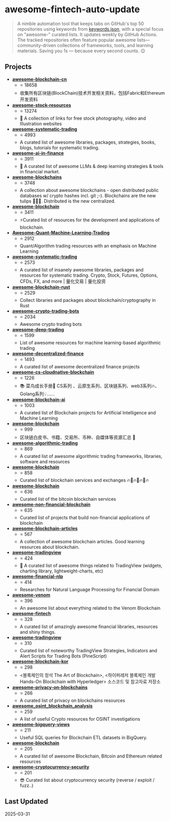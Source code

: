# awesome-fintech-auto-update

> A nimble automation tool that keeps tabs on GitHub's top 50 repositories using keywords from [keywords.json](keywords.json), with a special focus on "awesome-" curated lists. It updates weekly by GitHub Actions. The tracked repositories often feature popular awesome lists—community-driven collections of frameworks, tools, and learning materials. Saving you 1s — because every second counts. 😉

## Projects

- **[awesome-blockchain-cn](https://github.com/chaozh/awesome-blockchain-cn)**
  - ⭐ 18658
  - 收集所有区块链(BlockChain)技术开发相关资料，包括Fabric和Ethereum开发资料
- **[awesome-stock-resources](https://github.com/neutraltone/awesome-stock-resources)**
  - ⭐ 13274
  - :city_sunrise: A collection of links for free stock photography, video and Illustration websites
- **[awesome-systematic-trading](https://github.com/paperswithbacktest/awesome-systematic-trading)**
  - ⭐ 4993
  - A curated list of awesome libraries, packages, strategies, books, blogs, tutorials for systematic trading.
- **[awesome-ai-in-finance](https://github.com/georgezouq/awesome-ai-in-finance)**
  - ⭐ 3911
  - 🔬 A curated list of awesome LLMs & deep learning strategies & tools in financial market.
- **[awesome-blockchains](https://github.com/openblockchains/awesome-blockchains)**
  - ⭐ 3748
  - A collection about awesome blockchains - open distributed public databases w/ crypto hashes incl. git ;-).  Blockchains are the new tulips :tulip::tulip::tulip:. Distributed is the new centralized. 
- **[awesome-blockchain](https://github.com/yjjnls/awesome-blockchain)**
  - ⭐ 3411
  - ⚡️Curated list of resources for the development and applications of blockchain.
- **[Awesome-Quant-Machine-Learning-Trading](https://github.com/grananqvist/Awesome-Quant-Machine-Learning-Trading)**
  - ⭐ 2912
  - Quant/Algorithm trading resources with an emphasis on Machine Learning
- **[awesome-systematic-trading](https://github.com/wangzhe3224/awesome-systematic-trading)**
  - ⭐ 2573
  - A curated list of insanely awesome libraries, packages and resources for systematic trading. Crypto, Stock, Futures, Options, CFDs, FX, and more | 量化交易 | 量化投资
- **[awesome-blockchain-rust](https://github.com/rust-in-blockchain/awesome-blockchain-rust)**
  - ⭐ 2529
  - Collect libraries and packages about blockchain/cryptography in Rust
- **[awesome-crypto-trading-bots](https://github.com/botcrypto-io/awesome-crypto-trading-bots)**
  - ⭐ 2034
  - Awesome crypto trading bots
- **[awesome-deep-trading](https://github.com/cbailes/awesome-deep-trading)**
  - ⭐ 1599
  - List of awesome resources for machine learning-based algorithmic trading
- **[awesome-decentralized-finance](https://github.com/ong/awesome-decentralized-finance)**
  - ⭐ 1493
  - A curated list of awesome decentralized finance projects
- **[awesome-cs-cloudnative-blockchain](https://github.com/cubxxw/awesome-cs-cloudnative-blockchain)**
  - ⭐ 1226
  - 📚 菜鸟成长手册🚀  CS系列 、云原生系列、区块链系列、web3系列🔥、Golang系列💡......
- **[awesome-blockchain-ai](https://github.com/steven2358/awesome-blockchain-ai)**
  - ⭐ 1003
  - A curated list of Blockchain projects for Artificial Intelligence and Machine Learning
- **[awesome-blockchain](https://github.com/dily3825002/awesome-blockchain)**
  - ⭐ 999
  - 区块链白皮书、书籍、交易所、币种、自媒体等资源汇总 💯
- **[awesome-algorithmic-trading](https://github.com/joelowj/awesome-algorithmic-trading)**
  - ⭐ 869
  - A curated list of awesome algorithmic trading frameworks, libraries, software and resources
- **[awesome-blockchain](https://github.com/imbaniac/awesome-blockchain)**
  - ⭐ 858
  - Curated list of blockchain services and exchanges 🔥🏦🔥🏦🔥🏦🔥
- **[awesome-blockchain](https://github.com/igorbarinov/awesome-blockchain)**
  - ⭐ 636
  - Curated list of the bitcoin blockchain services
- **[awesome-non-financial-blockchain](https://github.com/machinomy/awesome-non-financial-blockchain)**
  - ⭐ 635
  - Curated list of projects that build non-financial applications of blockchain
- **[awesome-blockchain-articles](https://github.com/hylinux1024/awesome-blockchain-articles)**
  - ⭐ 567
  - A collection of awesome blockchain articles. Good learning resources about blockchain. 
- **[awesome-tradingview](https://github.com/tradingview/awesome-tradingview)**
  - ⭐ 424
  - 🎉 A curated list of awesome things related to TradingView (widgets, charting library, lightweight-charts, etc)
- **[awesome-financial-nlp](https://github.com/icoxfog417/awesome-financial-nlp)**
  - ⭐ 414
  - Researches for Natural Language Processing for Financial Domain
- **[awesome-venom](https://github.com/venom-blockchain/awesome-venom)**
  - ⭐ 396
  - An awesome list about everything related to the Venom Blockchain
- **[awesome-fintech](https://github.com/7kfpun/awesome-fintech)**
  - ⭐ 328
  - A curated list of amazingly awesome financial libraries, resources and shiny things.
- **[awesome-tradingview](https://github.com/just-nilux/awesome-tradingview)**
  - ⭐ 310
  - Curated list of noteworthy TradingView Strategies, Indicators and Alert Scripts for Trading Bots (PineScript)
- **[awesome-blockchain-kor](https://github.com/yunho0130/awesome-blockchain-kor)**
  - ⭐ 298
  - <블록체인의 정석 The Art of Blockchain>, <하이퍼레저 블록체인 개발 Hands-On Blockchain with Hyperledger> 소스코드 및 참고자료 저장소
- **[awesome-privacy-on-blockchains](https://github.com/Mikerah/awesome-privacy-on-blockchains)**
  - ⭐ 266
  - A curated list of privacy on blockchains resources
- **[awesome_osint_blockchain_analysis](https://github.com/aaarghhh/awesome_osint_blockchain_analysis)**
  - ⭐ 259
  - A list of useful Crypto resources for OSINT investigations
- **[awesome-bigquery-views](https://github.com/blockchain-etl/awesome-bigquery-views)**
  - ⭐ 211
  - Useful SQL queries for Blockchain ETL datasets in BigQuery.
- **[awesome-blockchain](https://github.com/coderplex-org/awesome-blockchain)**
  - ⭐ 205
  - A curated list of awesome Blockchain, Bitcoin and Ethereum related resources
- **[awesome-cryptocurrency-security](https://github.com/nongiach/awesome-cryptocurrency-security)**
  - ⭐ 201
  - 😎 Curated list about cryptocurrency security (reverse / exploit / fuzz..)

## Last Updated

2025-03-31